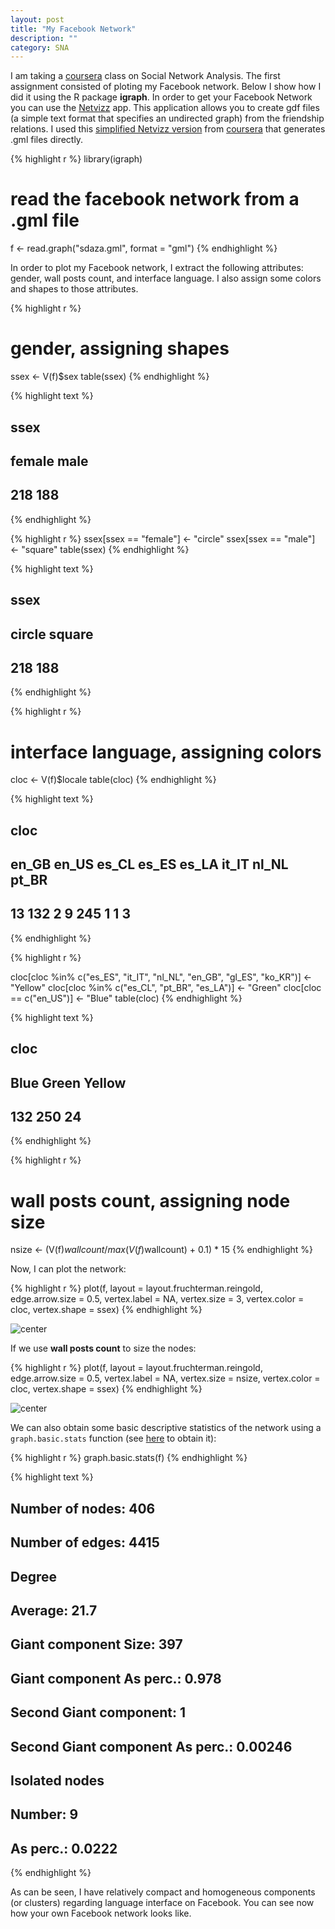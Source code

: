 ```yaml
---
layout: post
title: "My Facebook Network"
description: ""
category: SNA
---
```



I am taking a [coursera](https://www.coursera.org) class on Social Network Analysis. The first assignment consisted of ploting my Facebook network. Below I show how I did it using the R package __igraph__. In order to get your Facebook Network you can use the [Netvizz](https://apps.facebook.com/netvizz/) app. This application allows you to create gdf files (a simple text format that specifies an undirected graph) from the friendship relations. I used this [simplified Netvizz version](http://snacourse.com/getnet/) from [coursera](https://www.coursera.org)  that generates .gml files directly.







{% highlight r %}
library(igraph)

# read the facebook network from a .gml file
f <- read.graph("sdaza.gml", format = "gml")
{% endhighlight %}



In order to plot my Facebook network, I extract the following attributes: gender, wall posts count, and interface language. I also assign some colors and shapes to those attributes. 


{% highlight r %}
# gender, assigning shapes
ssex <- V(f)$sex
table(ssex)
{% endhighlight %}



{% highlight text %}
## ssex
## female   male 
##    218    188
{% endhighlight %}



{% highlight r %}
ssex[ssex == "female"] <- "circle"
ssex[ssex == "male"] <- "square"
table(ssex)
{% endhighlight %}



{% highlight text %}
## ssex
## circle square 
##    218    188
{% endhighlight %}



{% highlight r %}

# interface language, assigning colors
cloc <- V(f)$locale
table(cloc)
{% endhighlight %}



{% highlight text %}
## cloc
## en_GB en_US es_CL es_ES es_LA it_IT nl_NL pt_BR 
##    13   132     2     9   245     1     1     3
{% endhighlight %}



{% highlight r %}

cloc[cloc %in% c("es_ES", "it_IT", "nl_NL", "en_GB", "gl_ES", "ko_KR")] <-  "Yellow"
cloc[cloc %in% c("es_CL", "pt_BR", "es_LA")] <- "Green"
cloc[cloc == c("en_US")] <- "Blue"
table(cloc)
{% endhighlight %}



{% highlight text %}
## cloc
##   Blue  Green Yellow 
##    132    250     24
{% endhighlight %}



{% highlight r %}

# wall posts count, assigning node size
nsize <- (V(f)$wallcount/max(V(f)$wallcount) + 0.1) * 15
{% endhighlight %}


Now, I can plot the network:


{% highlight r %}
plot(f, layout = layout.fruchterman.reingold, edge.arrow.size = 0.5, 
    vertex.label = NA, vertex.size = 3, vertex.color = cloc, 
    vertex.shape = ssex)
{% endhighlight %}

![center](/img/2012-10-04-facebook-sna/fig1.png) 


If we use __wall posts count__ to size the nodes: 


{% highlight r %}
plot(f, layout = layout.fruchterman.reingold, edge.arrow.size = 0.5, 
    vertex.label = NA, vertex.size = nsize, vertex.color = cloc, 
    vertex.shape = ssex)
{% endhighlight %}

![center](/img/2012-10-04-facebook-sna/fig2.png) 


We can also obtain some basic descriptive statistics of the network using a `graph.basic.stats` function (see [here](http://www.isk.kth.se/~shahabm/WSAnalysis/networks/NetworkAnalysis.r) to obtain it): 


{% highlight r %}
graph.basic.stats(f)
{% endhighlight %}



{% highlight text %}
## Number of nodes: 406 
## Number of edges: 4415 
## 
## Degree
##   Average: 21.7 
## 
## 
## Giant component  Size: 397 
## Giant component  As perc.: 0.978 
## Second Giant component: 1 
## Second Giant component As perc.: 0.00246 
## 
## Isolated nodes
##   Number: 9 
##   As perc.: 0.0222
{% endhighlight %}


As can be seen, I have relatively compact and homogeneous components (or clusters) regarding language interface on Facebook. You can see now how your own Facebook network looks like.
